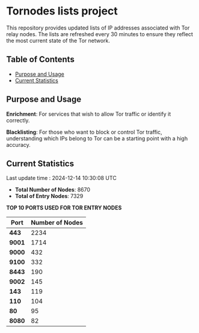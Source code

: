 # Tornodes lists project

This repository provides updated lists of IP addresses associated with Tor relay nodes. The lists are refreshed every 30 minutes to ensure they reflect the most current state of the Tor network.

## Table of Contents

- [Purpose and Usage](#purpose-and-usage)
- [Current Statistics](#current-statistics)


## Purpose and Usage

**Enrichment**: For services that wish to allow Tor traffic or identify it correctly.

**Blacklisting**: For those who want to block or control Tor traffic, understanding which IPs belong to Tor can be a starting point with a high accuracy.

## Current Statistics

Last update time : 2024-12-14 10:30:08 UTC

- **Total Number of Nodes**: 8670
- **Total of Entry Nodes**: 7329

**TOP 10 PORTS USED FOR TOR ENTRY NODES**

| **Port** | **Number of Nodes** |
|------|-----------------|
| **443**   | 2234  |
| **9001**   | 1714  |
| **9000**   | 432  |
| **9100**   | 332  |
| **8443**   | 190  |
| **9002**   | 145  |
| **143**   | 119  |
| **110**   | 104  |
| **80**   | 95  |
| **8080**   | 82  |

